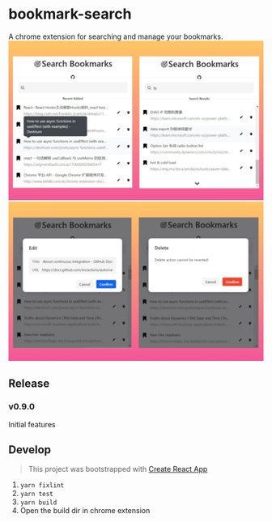 # bookmark-search
A chrome extension for searching and manage your bookmarks.
![main](assests/bookmark-search-main.jpg)
![item](assests/bookmark-search-item.jpg)

## Release
### v0.9.0
Initial features

## Develop
> This project was bootstrapped with [Create React App](https://github.com/facebook/create-react-app)

1. `yarn fixlint`
2. `yarn test`
3. `yarn build`
4. Open the build dir in chrome extension
